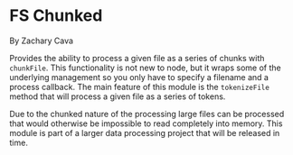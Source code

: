 FS Chunked
==========
By Zachary Cava

Provides the ability to process a given file as a series of chunks with ```chunkFile```. This functionality is not new to node, but it wraps some of the underlying management so you only have to specify a filename and a process callback. The main feature of this module is the ```tokenizeFile``` method that will process a given file as a series of tokens.

Due to the chunked nature of the processing large files can be processed that would otherwise be impossible to read completely into memory. This module is part of a larger data processing project that will be released in time.
